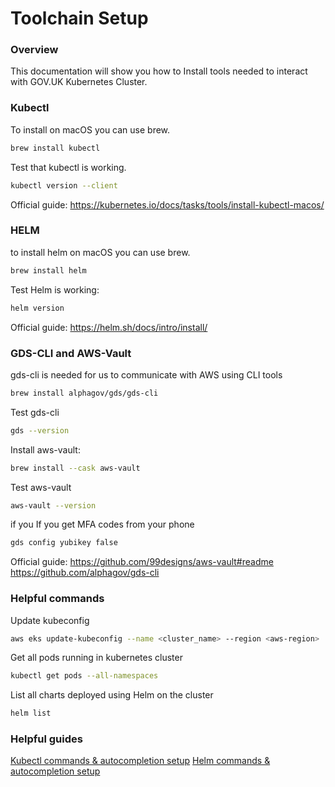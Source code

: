 # Toolchain Setup
### Overview 
This documentation will show you how to Install tools needed to interact with GOV.UK Kubernetes Cluster.

### Kubectl
To install on macOS you can use brew.
```sh
brew install kubectl
```
Test that kubectl is working.
```sh
kubectl version --client
```
Official guide:
https://kubernetes.io/docs/tasks/tools/install-kubectl-macos/

### HELM
to install helm on macOS you can use brew.
```sh
brew install helm
```
Test Helm is working:
```sh
helm version
```
Official guide:
https://helm.sh/docs/intro/install/

### GDS-CLI and AWS-Vault
gds-cli is needed for us to communicate with AWS using CLI tools
```sh
brew install alphagov/gds/gds-cli
```
Test gds-cli
```sh
gds --version
```
Install aws-vault:
```sh
brew install --cask aws-vault
```
Test aws-vault
```sh
aws-vault --version
```
if you If you get MFA codes from your phone
```sh
gds config yubikey false
```
Official guide:
https://github.com/99designs/aws-vault#readme
https://github.com/alphagov/gds-cli

### Helpful commands
Update kubeconfig
```sh
aws eks update-kubeconfig --name <cluster_name> --region <aws-region>
```
Get all pods running in kubernetes cluster
```sh
kubectl get pods --all-namespaces
```
List all charts deployed using Helm on the cluster
```sh
helm list
```
### Helpful guides
[Kubectl commands & autocompletion setup](https://kubernetes.io/docs/reference/kubectl/cheatsheet/)
[Helm commands & autocompletion setup](https://helm.sh/docs/helm/)
